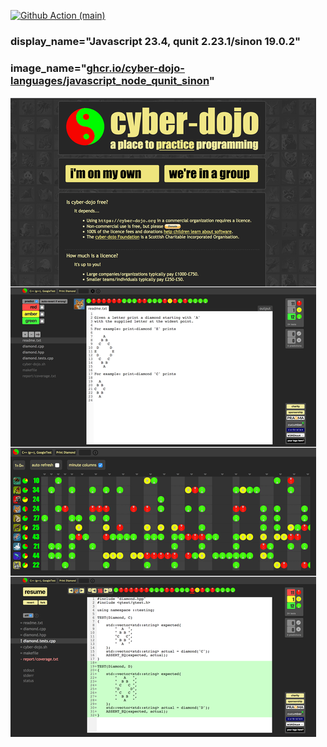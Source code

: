 [![Github Action (main)](https://github.com/cyber-dojo-start-points/javascript-qunit-sinon/actions/workflows/main.yml/badge.svg)](https://github.com/cyber-dojo-start-points/javascript-qunit-sinon/actions)

### display_name="Javascript 23.4, qunit 2.23.1/sinon 19.0.2"
### image_name="[ghcr.io/cyber-dojo-languages/javascript_node_qunit_sinon](https://github.com/cyber-dojo-languages/javascript-qunit-sinon/pkgs/container/javascript_node_qunit_sinon)"

![cyber-dojo.org home page](https://github.com/cyber-dojo/cyber-dojo/blob/master/shared/home_page_snapshot.png)
